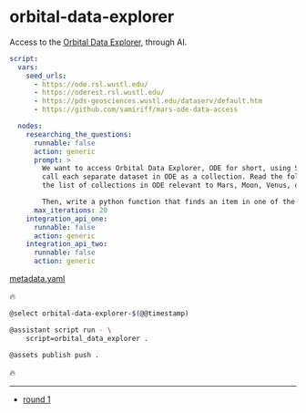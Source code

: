 # orbital-data-explorer

Access to the [Orbital Data Explorer](https://ode.rsl.wustl.edu/), through AI.

```yaml
script:
  vars:
    seed_urls:
      - https://ode.rsl.wustl.edu/
      - https://oderest.rsl.wustl.edu/
      - https://pds-geosciences.wustl.edu/dataserv/default.htm
      - https://github.com/samiriff/mars-ode-data-access

  nodes:
    researching_the_questions:
      runnable: false
      action: generic
      prompt: >
        We want to access Orbital Data Explorer, ODE for short, using STAC conventions. So, we consider ODE as a catalog and 
        call each separate dataset in ODE as a collection. Read the following text and write a python function that generates 
        the list of collections in ODE relevant to Mars, Moon, Venus, or Mercury.

        Then, write a python function that finds an item in one of the listed datasets. :::input
      max_iterations: 20
    integration_api_one:
      runnable: false
      action: generic
    integration_api_two:
      runnable: false
      action: generic

```
[metadata.yaml](../metadata.yaml)

🔥

```bash
@select orbital-data-explorer-$(@@timestamp)

@assistant script run - \
    script=orbital_data_explorer .

@assets publish push .
```


🔥

---

- [round 1](./round-1.md)
